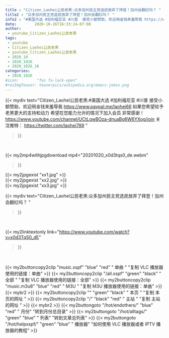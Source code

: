 ```yaml
---
title : "Citizen_Laohei公民老黑:众多加州民主党选民放弃了拜登！加州会翻红吗？ "
title2 : "众多加州民主党选民放弃了拜登！加州会翻红吗？ "
info2 : "#美国大选 #加利福尼亚 #川普  接受小额赞助、欢迎用金钱来羞辱我 https://www.paypal.me/laohei66  如果您希望给予老黑更大的支持和动力 希望在您能力允许的情况下加入会员 非常感谢！ https://www.youtube.com/channel/UCtLgwBOza-dnuaBg6W6YXog/join  关注推特： https://twitter.com/laohei789 "
date:        2020-10-26T16:33:24-07:00
author:
 - youtube_Citizen_Laohei公民老黑
tags:
 - youtube
 - Citizen_Laohei公民老黑
 - youtube_Citizen_Laohei公民老黑
 - 2020_10
 - 2020_1026
 - 2020_1026_16
categories:
 - 2020_1026
#icon:        "fas fa-lock-open"
#resImgTeaser: teaserpics/wikipedia.org/emacs-jokes.png
---
```


{{< mydiv text="Citizen_Laohei公民老黑:#美国大选 #加利福尼亚 #川普  接受小额赞助、欢迎用金钱来羞辱我 https://www.paypal.me/laohei66  如果您希望给予老黑更大的支持和动力 希望在您能力允许的情况下加入会员 非常感谢！ https://www.youtube.com/channel/UCtLgwBOza-dnuaBg6W6YXog/join  关注推特： https://twitter.com/laohei789 "
>}}
<br>


{{< my2mp4withjpgdownload mp4="20201020_x0d3tqs0_de.webm"
>}}

{{< my2jpgexist "xx1.jpg" >}}<br>
{{< my2jpgexist "xx2.jpg" >}}<br>
{{< my2jpgexist "xx3.jpg" >}}<br>



{{< mydiv text="Citizen_Laohei公民老黑:众多加州民主党选民放弃了拜登！加州会翻红吗？ "
>}}
<br>

{{< my2linktextonly link="https://www.youtube.com/watch?v=x0d3TqS0_dE"
>}}


<br>

{{< my2buttoncopy2clip "music.xspf"        "blue"   "red"    " 单曲 "  "复制 VLC 播放器使用的链接：单曲" >}} {{< my2buttoncopy2clip "/all.xspf"         "green"  "black"  " 全部 "  "复制 VLC 播放器使用的链接：全部" >}} {{< my2buttoncopy2clip "music.m3u8"        "blue"   "red"    " M3U  "    "复制 M3U 播放器使用的链接：单曲" >}} {{< mybr2 >}} {{< my2buttoncopy2clip ""                  "green"  "black"  " 本页 "    "复制 本页的网址 " >}} {{< my2buttoncopy2clip "/"                 "black"  "red"    " 主站 "    "复制 主站的网址 " >}} {{< mybr2 >}} {{< my2buttongoto      "/hot/endothers/"   "blue"   "red"    " 月份"   "转到月份总目录" >}} {{< my2buttongoto      "/hot/alltags/"     "green"  "blue"   " 列表"   "转到文章总列表" >}} {{< my2buttongoto      "/hot/helpxspf/"    "green"  "blue"   " 播放器" "如何使用 VLC 播放器或者 IPTV 播放器的教程" >}} 
